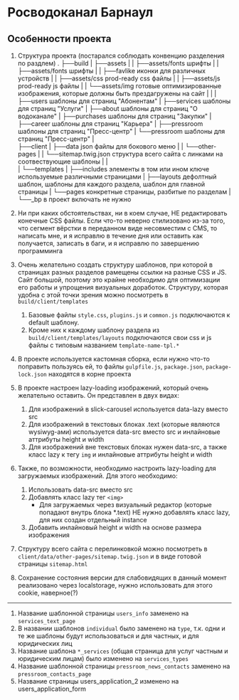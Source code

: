 # Росводоканал Барнаул

## Особенности проекта

1. Структура проекта (постарался соблюдать конвенцию разделения по раздлем)
.
├──build
|  ├──assets
|  |  ├──assets/fonts шрифты
|  |  ├──assets/fonts шрифты
|  |  ├──favlike иконки для различных устройств
|  |  ├──assets/css prod-ready css файлы
|  |  ├──assets/js prod-ready js файлы
|  |  └──assets/img готовые оптимизированные изображения, которые должны быть прездагружены на сайт
|  |
|  ├──users шаблоны для страниц "Абонентам"
|  ├──services шаблоны для страниц "Услуги"
|  ├──about шаблоны для страниц "О водоканале"
|  ├──purchases шаблоны для страниц "Закупки"
|  ├──career шаблоны для страниц "Карьера"
|  ├──pressroom шаблоны для страниц "Пресс-центр"
|  └──pressroom шаблоны для страниц "Пресс-центр"
|  
├──client
|  ├──data json файлы для бокового меню
|  |  └──other-pages
|  |     └──sitemap.twig.json структура всего сайта с линками на соотвествующие шаблоны
|  |  
|  └──templates
|     ├──includes элементы в том или ином ключе используемые различными страницами
|     ├──layouts дефолтный шаблон, шаблоны для каждого раздела, шаблон для главной страницы
|     └──pages конкретные страницы, разбитые по разделам
|
└──_bp в проект включать не нужно

2. Ни при каких обстоятельствах, ни в коем случае, НЕ редактировать конечные CSS файлы. Если что-то неверно стилизовано из-за того, что сегмент вёрстки в переданном виде несовместим с CMS, то написать мне, и я исправлю в течение дня или оставить как получается, записать в баги, и я исправлю по завершению программинга

3. Очень желательно создать структуру шаблонов, при которой в страницах разных разделов рамещены ссылки на разные CSS и JS. Сайт большой, поэтому это крайне необходимо для оптимизации его работы и упрощения визуальных доработок. Структуру, которая удобна с этой точки зрения можно посмотреть в `build/client/templates`

   1. Базовые файлы `style.css`, `plugins.js` и `common.js` подключаются к default шаблону.
   2. Кроме них к каждому шаблону раздела из `build/client/templates/layouts` подключаются свои css и js файлы с типовым названием `template-name-tpl.*`

4. В проекте используется кастомная сборка, если нужно что-то поправить пользуясь ей, то файлы `gulpfile.js`, `package.json`, `package-lock.json` находятся в корне проекта

5. В проекте настроен lazy-loading изображений, который очень желательно оставить. Он представлен в двух видах:

   1. Для изображений в slick-carousel используется data-lazy вместо src
   2. Для изображений в текстовых блоках .text (которые являются wysiwyg-ами) используется data-src вместо src и инлайновые аттрибуты height и width
   3. Для изображений вне текстовых блоках нужен data-src, а также класс lazy к тегу `img` и инлайновые аттрибуты height и width

6. Также, по возможности, необходимо настроить lazy-loading для загружаемых изображений. Для этого необходимо:

   1. Использовать data-src вместо src
   2. Добавлять класс lazy тег `<img>`
      - Для загружаемых через визуальный редактор (которые попадают внутрь блока \*.text) НЕ нужно добавлять класс lazy, для них создан отдельный instance
   3. Добавить инлайновый height и width на основе размера изображения

7. Структуру всего сайта с перелинковкой можно посмотреть в `client/data/other-pages/sitemap.twig.json` и в виде готовой страницы `sitemap.html`

8. Сохранение состояния версии для слабовидящих в данный момент реализовано через localstorage, нужно использовать для этого cookie, наверное(?)

---

1. Название шаблонной страницы `users_info` заменено на `services_text_page`
2. В названии шаблонов `individual` было заменено на `type`, т.к. одни и те же шаблоны будут использоваться и для частных, и для юридических лиц
3. Название шаблона `*_services` (общая страница для услуг частным и юридическим лицам) было изменено на `services_types`
4. Название шаблонной страницы `pressroom_news_contacts` заменено на `pressroom_contacts_page`
5. Название страницы users_application_2 изменено на users_application_form
